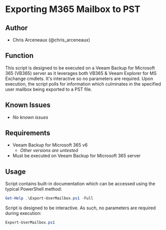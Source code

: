 # Exporting M365 Mailbox to PST

## Author

* Chris Arceneaux (@chris_arceneaux)

## Function

This script is designed to be executed on a Veeam Backup for Microsoft 365 (VB365) server as it leverages both VB365 & Veeam Explorer for MS Exchange cmdlets. It's interactive so no parameters are required. Upon execution, the script polls for information which culminates in the specified user mailbox being exported to a PST file.

## Known Issues

* *No known issues*

## Requirements

* Veeam Backup for Microsoft 365 v6
  * *Other versions are untested*
* Must be executed on Veeam Backup for Microsoft 365 server

## Usage

Script contains built-in documentation which can be accessed using the typical PowerShell method:

```powershell
Get-Help .\Export-UserMailbox.ps1 -Full
```

Script is designed to be interactive. As such, no parameters are required during execution:

```powershell
Export-UserMailbox.ps1
```
